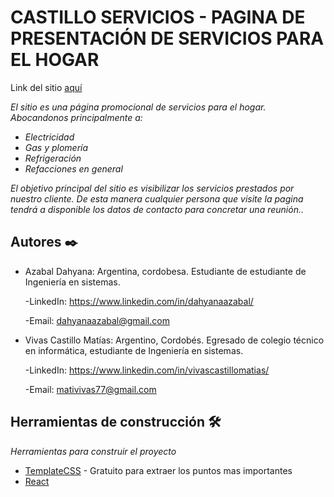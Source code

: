 # CASTILLO SERVICIOS - PAGINA DE PRESENTACIÓN DE SERVICIOS PARA EL HOGAR

Link del sitio [aquí](https://castilloservicios.com)

_El sitio es una página promocional de servicios para el hogar. Abocandonos principalmente a:_
- _Electricidad_
- _Gas y plomería_
- _Refrigeración_
- _Refacciones en general_

_El objetivo principal del sitio es visibilizar los servicios prestados por nuestro cliente. De esta manera cualquier persona que visite la pagina tendrá a disponible los datos de contacto para concretar una reunión.._

## Autores ✒️

- Azabal Dahyana: Argentina, cordobesa. Estudiante de estudiante de Ingeniería en sistemas.

    -LinkedIn: https://www.linkedin.com/in/dahyanaazabal/

    -Email: dahyanaazabal@gmail.com

- Vivas Castillo Matías: Argentino, Cordobés. Egresado de colegio técnico en informática, estudiante de Ingeniería en sistemas.

    -LinkedIn: https://www.linkedin.com/in/vivascastillomatias/

    -Email: mativivas77@gmail.com

## Herramientas de construcción 🛠️

_Herramientas para construir el proyecto_

* [TemplateCSS](https://www.free-css.com/free-css-templates/page255/small-business) - Gratuito para extraer los puntos mas importantes
* [React](https://es.reactjs.org/)



